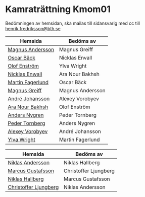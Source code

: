 # Kamraträttning Kmom01

Bedömningen av hemsidan, ska mailas till sidansvarig med cc till henrik.fredriksson@bth.se

|Hemsida | Bedöms av|
|---|---|
|[Magnus Andersson](http://magnusandersson.pythonanywhere.com/) | Magnus Greiff|
|[Oscar Bäck](http://www.student.bth.se/~osbb16/dbwebb-kurser/matmod/me/uppgift1/)|Nicklas Envall|
|[Olof Enström](http://www.student.bth.se/~olen16/dbwebb-kurser/matmod/me/uppgift1/)|Ylva Wright|
|[Nicklas Enwall](http://www.student.bth.se/~nien16/dbwebb-kurser/matmod/me/uppgift1/)|Ara Nour Bakhsh|
|[Martin Fagerlund](http://marton.pythonanywhere.com/reports/uppgift1/)|Oscar Bäck|
|[Magnus Greiff](http://www.student.bth.se/~magp16/dbwebb-kurser/matmod/me/uppgift1/uppgift1.html)|Magnus Andersson|
|[André  Johansson](http://andremartinj.pythonanywhere.com/)|Alexey Vorobyev|
|[Ara Nour Bakhsh](http://www.student.bth.se/~arno16/dbwebb-kurser/matmod/me/uppgift1/)|Olof Enström |
|[Anders Nygren](http://www.student.bth.se/~anng15/dbwebb-kurser/matmod/me/redovisa/server/app.cgi/) | Peder Tornberg |
|[Peder Tornberg](http://www.student.bth.se/~peto16/dbwebb-kurser/matmod/me/uppgift1/app.cgi/)| Anders Nygren|
|[Alexey Vorobyev](http://80.78.218.152:1338/)|André Johansson|
|[Ylva Wright](http://www.student.bth.se/~ylwr15/dbwebb-kurser/matmod/me/uppgift1)|Martin Fagerlund|


|Hemsida | Bedöms av|
|---|---|
|[Niklas Andersson](http://www.student.bth.se/~niaa16/dbwebb-kurser/matmod/me/uppgift1/)| Niklas Hallberg|
|[Marcus Gustafsson](http://www.student.bth.se/~magi16/dbwebb-kurser/matmod/me/kmom01/app.cgi/)| Christoffer Ljungberg|
|[Niklas Hallberg](http://www.student.bth.se/~nihf16/dbwebb-kurser/matmod/me/uppgift1/app.cgi/graphs)|Marcus Gustafsson |
|[Christoffer Ljungberg](http://www.student.bth.se/~chju16/dbwebb-kurser/matmod/me/redovisa/)| Niklas Andersson|
